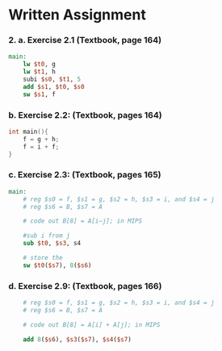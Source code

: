 # Written Assignment

### 2. a. Exercise 2.1 (Textbook, page 164)

```mips
main:
    lw $t0, g
    lw $t1, h
    subi $s0, $t1, 5
    add $s1, $t0, $s0
    sw $s1, f
```

### b. Exercise 2.2: (Textbook, pages 164)

```c
int main(){
    f = g + h;
    f = i + f;
}
```

### c. Exercise 2.3: (Textbook, pages 165)

```mips
main:
    # reg $s0 = f, $s1 = g, $s2 = h, $s3 = i, and $s4 = j
    # reg $s6 = B, $s7 = A

    # code out B[8] = A[i−j]; in MIPS

    #sub i from j
    sub $t0, $s3, s4

    # store the
    sw $t0($s7), 8($s6)
```

### d. Exercise 2.9: (Textbook, pages 166)

```mips
    # reg $s0 = f, $s1 = g, $s2 = h, $s3 = i, and $s4 = j
    # reg $s6 = B, $s7 = A

    # code out B[8] = A[i] + A[j]; in MIPS

    add 8($s6), $s3($s7), $s4($s7)
```
